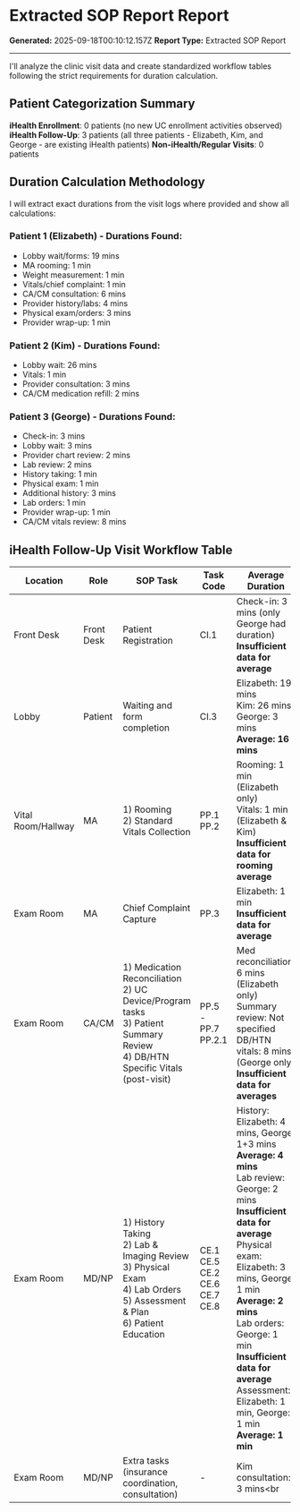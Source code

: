 # Extracted SOP Report Report

**Generated:** 2025-09-18T00:10:12.157Z
**Report Type:** Extracted SOP Report

---

I'll analyze the clinic visit data and create standardized workflow tables following the strict requirements for duration calculation.

## Patient Categorization Summary

**iHealth Enrollment**: 0 patients (no new UC enrollment activities observed)
**iHealth Follow-Up**: 3 patients (all three patients - Elizabeth, Kim, and George - are existing iHealth patients)
**Non-iHealth/Regular Visits**: 0 patients

## Duration Calculation Methodology

I will extract exact durations from the visit logs where provided and show all calculations:

### Patient 1 (Elizabeth) - Durations Found:
- Lobby wait/forms: 19 mins
- MA rooming: 1 min  
- Weight measurement: 1 min
- Vitals/chief complaint: 1 min
- CA/CM consultation: 6 mins
- Provider history/labs: 4 mins
- Physical exam/orders: 3 mins
- Provider wrap-up: 1 min

### Patient 2 (Kim) - Durations Found:
- Lobby wait: 26 mins
- Vitals: 1 min
- Provider consultation: 3 mins
- CA/CM medication refill: 2 mins

### Patient 3 (George) - Durations Found:
- Check-in: 3 mins
- Lobby wait: 3 mins
- Provider chart review: 2 mins
- Lab review: 2 mins
- History taking: 1 min
- Physical exam: 1 min
- Additional history: 3 mins
- Lab orders: 1 min
- Provider wrap-up: 1 min
- CA/CM vitals review: 8 mins

## iHealth Follow-Up Visit Workflow Table

| Location | Role | SOP Task | Task Code | Average Duration |
|----------|------|----------|-----------|------------------|
| Front Desk | Front Desk | Patient Registration | CI.1 | Check-in: 3 mins (only George had duration)<br>**Insufficient data for average** |
| Lobby | Patient | Waiting and form completion | CI.3 | Elizabeth: 19 mins<br>Kim: 26 mins<br>George: 3 mins<br>**Average: 16 mins** |
| Vital Room/Hallway | MA | 1) Rooming<br>2) Standard Vitals Collection | PP.1<br>PP.2 | Rooming: 1 min (Elizabeth only)<br>Vitals: 1 min (Elizabeth & Kim)<br>**Insufficient data for rooming average** |
| Exam Room | MA | Chief Complaint Capture | PP.3 | Elizabeth: 1 min<br>**Insufficient data for average** |
| Exam Room | CA/CM | 1) Medication Reconciliation<br>2) UC Device/Program tasks<br>3) Patient Summary Review<br>4) DB/HTN Specific Vitals (post-visit) | PP.5<br>-<br>PP.7<br>PP.2.1 | Med reconciliation: 6 mins (Elizabeth only)<br>Summary review: Not specified<br>DB/HTN vitals: 8 mins (George only)<br>**Insufficient data for averages** |
| Exam Room | MD/NP | 1) History Taking<br>2) Lab & Imaging Review<br>3) Physical Exam<br>4) Lab Orders<br>5) Assessment & Plan<br>6) Patient Education | CE.1<br>CE.5<br>CE.2<br>CE.6<br>CE.7<br>CE.8 | History: Elizabeth: 4 mins, George: 1+3 mins<br>**Average: 4 mins**<br>Lab review: George: 2 mins<br>**Insufficient data for average**<br>Physical exam: Elizabeth: 3 mins, George: 1 min<br>**Average: 2 mins**<br>Lab orders: George: 1 min<br>**Insufficient data for average**<br>Assessment: Elizabeth: 1 min, George: 1 min<br>**Average: 1 min** |
| Exam Room | MD/NP | Extra tasks (insurance coordination, consultation) | - | Kim consultation: 3 mins<br